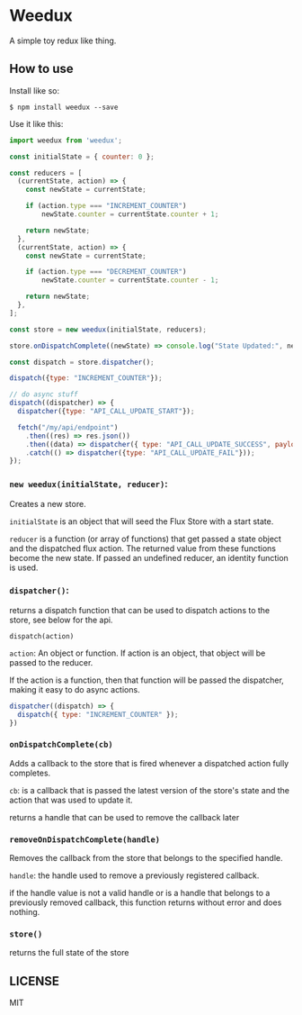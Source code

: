 # Weedux

A simple toy redux like thing.

## How to use

Install like so:
```
$ npm install weedux --save
```

Use it like this:
```javascript
import weedux from 'weedux';

const initialState = { counter: 0 };

const reducers = [
  (currentState, action) => {
    const newState = currentState;

    if (action.type === "INCREMENT_COUNTER")
        newState.counter = currentState.counter + 1;

    return newState;
  },
  (currentState, action) => {
    const newState = currentState;

    if (action.type === "DECREMENT_COUNTER")
        newState.counter = currentState.counter - 1;

    return newState;
  },
];

const store = new weedux(initialState, reducers);

store.onDispatchComplete((newState) => console.log("State Updated:", newState));

const dispatch = store.dispatcher();

dispatch({type: "INCREMENT_COUNTER"});

// do async stuff
dispatch((dispatcher) => {
  dispatcher({type: "API_CALL_UPDATE_START"});

  fetch("/my/api/endpoint")
    .then((res) => res.json())
    .then((data) => dispatcher({ type: "API_CALL_UPDATE_SUCCESS", payload: data }));
    .catch(() => dispatcher({type: "API_CALL_UPDATE_FAIL"}));
});
```

### `new weedux(initialState, reducer)`:

Creates a new store.

`initialState` is an object that will seed the Flux Store with a start state.

`reducer` is a function (or array of functions) that get passed a state object and the dispatched flux action. The returned value from these functions become the new state. If passed an undefined reducer, an identity function is used.


### `dispatcher()`:

returns a dispatch function that can be used to dispatch actions to the store, see below for the api.

`dispatch(action)`

`action`: An object or function. If action is an object, that object will be passed to the reducer.

If the action is a function, then that function will be passed the dispatcher, making it easy to do async actions.
```javascript
dispatcher((dispatch) => {
  dispatch({ type: "INCREMENT_COUNTER" });
})
```

### `onDispatchComplete(cb)`

Adds a callback to the store that is fired whenever a dispatched action fully completes.

`cb`: is a callback that is passed the latest version of the store's state and the action that was used to update it.

returns a handle that can be used to remove the callback later


### `removeOnDispatchComplete(handle)`

Removes the callback from the store that belongs to the specified handle.


`handle`: the handle used to remove a previously registered callback.

if the handle value is not a valid handle or is a handle that belongs to a previously removed callback, this function returns without error and does nothing.


### `store()`

returns the full state of the store


## LICENSE

MIT
